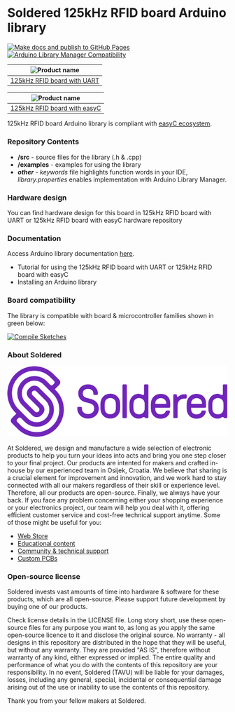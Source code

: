 # Soldered 125kHz RFID board Arduino library

[![Make docs and publish to GitHub Pages](https://github.com/SolderedElectronics/Soldered-RFID-Reader-125kHz-Arduino-Library/actions/workflows/make_docs.yml/badge.svg?branch=dev)](https://github.com/SolderedElectronics/Soldered-RFID-Reader-125kHz-Arduino-Library/actions/workflows/make_docs.yml)
[![Arduino Library Manager Compatibility](https://github.com/SolderedElectronics/Soldered-RFID-Reader-125kHz-Arduino-Library/actions/workflows/arduino_lint.yml/badge.svg?branch=dev)](https://github.com/SolderedElectronics/Soldered-RFID-Reader-125kHz-Arduino-Library/actions/workflows/arduino_lint.yml)

| ![Product name](https://upload.wikimedia.org/wikipedia/commons/8/8f/Example_image.svg) |
| :------------------------------------------------------------------------------------: |
|                      [125kHz RFID board with UART](https://www.solde.red/333154)                      |

| ![Product name](https://upload.wikimedia.org/wikipedia/commons/8/8f/Example_image.svg) |
| :------------------------------------------------------------------------------------: |
|                      [125kHz RFID board with easyC](https://www.solde.red/333272)                      |

125kHz RFID board Arduino library is compliant with [easyC ecosystem](https://www.soldered.com/easyC).

### Repository Contents

- **/src** - source files for the library (.h & .cpp)
- **/examples** - examples for using the library
- **_other_** - _keywords_ file highlights function words in your IDE, _library.properties_ enables implementation with Arduino Library Manager.

### Hardware design 

You can find hardware design for this board in 125kHz RFID board with UART or 125kHz RFID board with easyC hardware repository

### Documentation

Access Arduino library documentation [here](https://SolderedElectronics.github.io/Soldered-RFID-Reader-125kHz-Arduino-Library/).

- Tutorial for using the 125kHz RFID board with UART or 125kHz RFID board with easyC
- Installing an Arduino library

### Board compatibility

The library is compatible with board & microcontroller families shown in green below:

[![Compile Sketches](http://github-actions.40ants.com/SolderedElectronics/Soldered-RFID-Reader-125kHz-Arduino-Library/matrix.svg?branch=dev&only=Compile%20Sketches)](https://github.com/SolderedElectronics/Soldered-RFID-Reader-125kHz-Arduino-Library/actions/workflows/compile_test.yml)

### About Soldered

![Soldered logo](https://raw.githubusercontent.com/SolderedElectronics/Soldered-RFID-Reader-125kHz-Arduino-Library/dev/extras/Logo%20horizontal-2.svg)

At Soldered, we design and manufacture a wide selection of electronic products to help you turn your ideas into acts and bring you one step closer to your final project. Our products are intented for makers and crafted in-house by our experienced team in Osijek, Croatia. We believe that sharing is a crucial element for improvement and innovation, and we work hard to stay connected with all our makers regardless of their skill or experience level. Therefore, all our products are open-source. Finally, we always have your back. If you face any problem concerning either your shopping experience or your electronics project, our team will help you deal with it, offering efficient customer service and cost-free technical support anytime. Some of those might be useful for you:

- [Web Store](https://www.soldered.com)
- [Educational content](https://learn.soldered.com)
- [Community & technical support](https://community.soldered.com)
- [Custom PCBs](https://pcb.soldered.com)

### Open-source license

Soldered invests vast amounts of time into hardware & software for these products, which are all open-source. Please support future development by buying one of our products.

Check license details in the LICENSE file. Long story short, use these open-source files for any purpose you want to, as long as you apply the same open-source licence to it and disclose the original source. No warranty - all designs in this repository are distributed in the hope that they will be useful, but without any warranty. They are provided "AS IS", therefore without warranty of any kind, either expressed or implied. The entire quality and performance of what you do with the contents of this repository are your responsibility. In no event, Soldered (TAVU) will be liable for your damages, losses, including any general, special, incidental or consequential damage arising out of the use or inability to use the contents of this repository.

Thank you from your fellow makers at Soldered.
